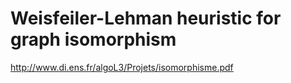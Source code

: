 # Weisfeiler-Lehman heuristic for graph isomorphism
http://www.di.ens.fr/algoL3/Projets/isomorphisme.pdf
